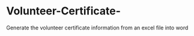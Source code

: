 # Volunteer-Certificate-
Generate the volunteer certificate information from an excel file into word

